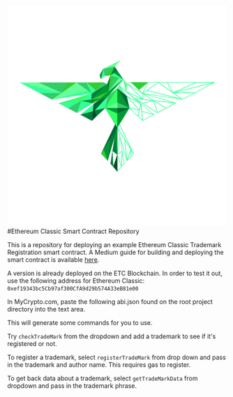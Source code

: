 ![ETC Phoenix](Phoenix-Green-Partial.png) 
#Ethereum Classic Smart Contract Repository

This is a repository for deploying an example Ethereum Classic Trademark Registration smart contract.
A Medium guide for building and deploying the smart contract is available [here](https://medium.com/@yazanator).

A version is already deployed on the ETC Blockchain.
In order to test it out, use the following address for Ethereum Classic: `0xef19343bc5Cb97af300CfA9d29b574A33eB81e00`

In MyCrypto.com, paste the following abi.json found on the root project directory into the text area.

This will generate some commands for you to use.

Try `checkTradeMark` from the dropdown and add a trademark to see if it's registered or not.

To register a trademark, select `registerTradeMark` from drop down and pass in the trademark and author name. 
This requires gas to register.

To get back data about a trademark, select `getTradeMarkData` from dropdown and pass in the trademark phrase. 
